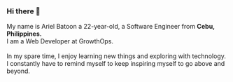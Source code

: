 ### Hi there 👋

<!--
**arielbatoon09/arielbatoon09** is a ✨ _special_ ✨ repository because its `README.md` (this file) appears on your GitHub profile. -->

My name is Ariel Batoon a 22-year-old, a Software Engineer from <strong>Cebu, Philippines.</strong>
<br>I am a Web Developer at GrowthOps.
<br><br>In my spare time, I enjoy learning new things and exploring with technology. 
<br>I constantly have to remind myself to keep inspiring myself to go above and beyond.
